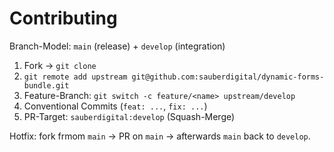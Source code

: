 # Contributing

Branch-Model: `main` (release) + `develop` (integration)

1) Fork → `git clone`
2) `git remote add upstream git@github.com:sauberdigital/dynamic-forms-bundle.git`
3) Feature-Branch: `git switch -c feature/<name> upstream/develop`
4) Conventional Commits (`feat: ...`, `fix: ...`)
5) PR-Target: `sauberdigital:develop` (Squash-Merge)

Hotfix: fork frmom `main` → PR on `main` → afterwards `main` back to `develop`.
